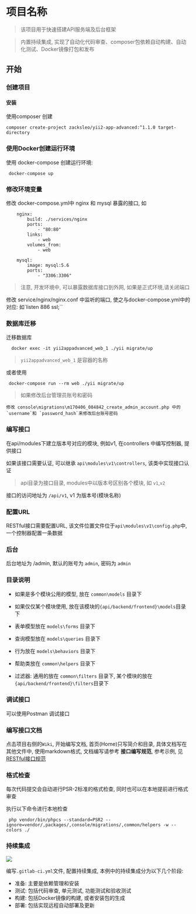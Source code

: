 # 项目名称

> 该项目用于快速搭建API服务端及后台框架

> 内置持续集成, 实现了自动化代码审查、composer包依赖自动构建、自动化测试、Docker镜像打包和发布

## 开始

### 创建项目

#### 安装

  使用composer 创建

 `composer create-project zacksleo/yii2-app-advanced:^1.1.0 target-directory`

### 使用Docker创建运行环境

  使用 docker-compose 创建运行环境:

  ```
   docker-compose up

  ```

### 修改环境变量

  修改 docker-compose.yml中 nginx 和 mysql 暴露的接口, 如

  ```
      nginx:
          build: ./services/nginx
          ports:
              - "80:80"
          links:
              - web
          volumes_from:
              - web

      mysql:
          image: mysql:5.6
          ports:
              - "3306:3306"
  ```

  > 注意, 开发环境中, 可以暴露数据库接口到外网, 如果是正式环境,请关闭端口

  修改 service/nginx/nginx.conf 中监听的端口, 使之与docker-compose.yml中的对应: 如`listen 886 ssl;``


### 数据库迁移

  迁移数据库

  ```
    docker exec -it yii2appadvanced_web_1 ./yii migrate/up

  ```
> `yii2appadvanced_web_1` 是容器的名称

   或者使用

   ```
    docker-compose run --rm web ./yii migrate/up

   ```
> 如果修改后台管理员账号和密码

   ```
   修改 console\migrations\m170406_084842_create_admin_account.php 中的 `username`和 `password_hash`来修改后台账号密码
   ```

### 编写接口

  在api/modules下建立版本号对应的模块, 例如v1, 在controllers 中编写控制器, 提供接口

  如果该接口需要认证, 可以继承 `api\modules\v1\controllers`, 该类中实现接口认证

  > api目录为接口目录, modules中以版本号区别各个模块, 如 `v1`,`v2`

  接口的访问地址为 `/api/v1`, v1 为版本号(模块名称)

### 配置URL

  RESTful接口需要配置URL, 该文件位置文件位于`api\modules\v1\config.php`中, 一个控制器配置一条数据

### 后台

  后台地址为 /admin, 默认的账号为 `admin`, 密码为 `admin`


### 目录说明

  + 如果是多个模块公用的模型, 放在 `common\models` 目录下
  + 如果仅仅某个模块使用, 放在该模块的`{api/backend/frontend}\models`目录下

  + 表单模型放在 `models\forms` 目录下
  + 查询模型放在 `models\queries` 目录下
  + 行为放在 `models\behaviors` 目录下
  + 帮助类放在 `common\helpers` 目录下
  + 过滤器: 通用的放在 `common\filters` 目录下, 某个模块的放在 `{api/backend/frontend}\filters`目录下

### 调试接口

  可以使用Postman 调试接口

### 编写接口文档

  点击项目右侧的`Wiki`, 开始编写文档, 首页(Home)只写简介和目录, 具体文档写在其他文件中, 使用markdown格式,
  文档编写请参考 **接口编写规范**, 参考示例, 见[RESTful接口规范](https://zacksleo.github.io/2017/03/07/RESTful%E6%8E%A5%E5%8F%A3%E8%A7%84%E8%8C%83/)

### 格式检查

  每次代码提交会自动进行PSR-2标准的格式检查, 同时也可以在本地提前进行格式审查

  执行以下命令进行本地检查

  ```
   php vendor/bin/phpcs --standard=PSR2 --ignore=vendor/,packages/,console/migrations/,common/helpers -w --colors ./

  ```

### 持续集成

  ![](http://ww1.sinaimg.cn/large/675eb504gy1fesezaolfyj20w30axdh2.jpg)

  编写`.gitlab-ci.yml`文件, 配置持续集成, 本例中的持续集成分为以下几个阶段:

  + 准备: 主要是依赖管理和安装
  + 测试: 包括代码审查, 单元测试, 功能测试和验收测试
  + 构建: 包括Docker镜像的构建, 或者安装包的生成
  + 部署: 包括实现远程自动部署及更新
